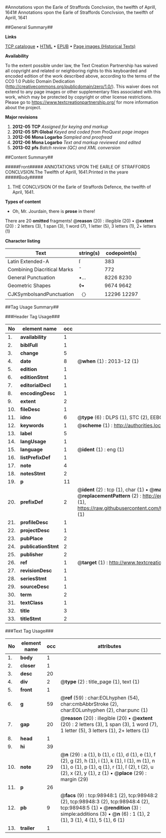 #Annotations vpon the Earle of Straffords Conclvsion, the twelfth of Aprill, 1641#
Annotations vpon the Earle of Straffords Conclvsion, the twelfth of Aprill, 1641

##General Summary##

**Links**

[TCP catalogue](http://www.ota.ox.ac.uk/tcp/)  • 
[HTML](http://tei.it.ox.ac.uk/tcp/Texts-HTML/free/A25/A25482.html)  • 
[EPUB](http://tei.it.ox.ac.uk/tcp/Texts-EPUB/free/A25/A25482.epub) • 
[Page images (Historical Texts)](https://historicaltexts.jisc.ac.uk/eebo-13302528e)

**Availability**

To the extent possible under law, the Text Creation Partnership has waived all copyright and related or neighboring rights to this keyboarded and encoded edition of the work described above, according to the terms of the CC0 1.0 Public Domain Dedication (http://creativecommons.org/publicdomain/zero/1.0/). This waiver does not extend to any page images or other supplementary files associated with this work, which may be protected by copyright or other license restrictions. Please go to https://www.textcreationpartnership.org/ for more information about the project.

**Major revisions**

1. __2012-05__ __TCP__ *Assigned for keying and markup*
1. __2012-05__ __SPi Global__ *Keyed and coded from ProQuest page images*
1. __2012-06__ __Mona Logarbo__ *Sampled and proofread*
1. __2012-06__ __Mona Logarbo__ *Text and markup reviewed and edited*
1. __2013-02__ __pfs__ *Batch review (QC) and XML conversion*

##Content Summary##

#####Front#####
ANNOTATIONS VPON THE EARLE OF STRAFFORDS CONCLVSION.The Twelfth of Aprill, 1641.Printed in the yeare
#####Body#####

1. THE CONCLVSION Of the Earle of Straffords Defence, the twelfth of April, 1641.

**Types of content**

  * Oh, Mr. Jourdain, there is **prose** in there!

There are 20 **omitted** fragments! 
 @__reason__ (20) : illegible (20)  •  @__extent__ (20) : 2 letters (3), 1 span (3), 1 word (7), 1 letter (5), 3 letters (1), 2+ letters (1)

**Character listing**


|Text|string(s)|codepoint(s)|
|---|---|---|
|Latin Extended-A|ſ|383|
|Combining             Diacritical Marks|̄|772|
|General Punctuation|•…|8226 8230|
|Geometric Shapes|◊▪|9674 9642|
|CJKSymbolsandPunctuation|〈〉|12296 12297|

##Tag Usage Summary##

###Header Tag Usage###

|No|element name|occ|attributes|
|---|---|---|---|
|1.|__availability__|1||
|2.|__biblFull__|1||
|3.|__change__|5||
|4.|__date__|8| @__when__ (1) : 2013-12 (1)|
|5.|__edition__|1||
|6.|__editionStmt__|1||
|7.|__editorialDecl__|1||
|8.|__encodingDesc__|1||
|9.|__extent__|2||
|10.|__fileDesc__|1||
|11.|__idno__|6| @__type__ (6) : DLPS (1), STC (2), EEBO-CITATION (1), OCLC (1), VID (1)|
|12.|__keywords__|1| @__scheme__ (1) : http://authorities.loc.gov/ (1)|
|13.|__label__|5||
|14.|__langUsage__|1||
|15.|__language__|1| @__ident__ (1) : eng (1)|
|16.|__listPrefixDef__|1||
|17.|__note__|4||
|18.|__notesStmt__|2||
|19.|__p__|11||
|20.|__prefixDef__|2| @__ident__ (2) : tcp (1), char (1)  •  @__matchPattern__ (2) : ([0-9\-]+):([0-9IVX]+) (1), (.+) (1)  •  @__replacementPattern__ (2) : http://eebo.chadwyck.com/downloadtiff?vid=$1&page=$2 (1), https://raw.githubusercontent.com/textcreationpartnership/Texts/master/tcpchars.xml#$1 (1)|
|21.|__profileDesc__|1||
|22.|__projectDesc__|1||
|23.|__pubPlace__|2||
|24.|__publicationStmt__|2||
|25.|__publisher__|2||
|26.|__ref__|1| @__target__ (1) : http://www.textcreationpartnership.org/docs/. (1)|
|27.|__revisionDesc__|1||
|28.|__seriesStmt__|1||
|29.|__sourceDesc__|1||
|30.|__term__|2||
|31.|__textClass__|1||
|32.|__title__|3||
|33.|__titleStmt__|2||


###Text Tag Usage###

|No|element name|occ|attributes|
|---|---|---|---|
|1.|__body__|1||
|2.|__closer__|1||
|3.|__desc__|20||
|4.|__div__|2| @__type__ (2) : title_page (1), text (1)|
|5.|__front__|1||
|6.|__g__|59| @__ref__ (59) : char:EOLhyphen (54), char:cmbAbbrStroke (2), char:EOLunhyphen (2), char:punc (1)|
|7.|__gap__|20| @__reason__ (20) : illegible (20)  •  @__extent__ (20) : 2 letters (3), 1 span (3), 1 word (7), 1 letter (5), 3 letters (1), 2+ letters (1)|
|8.|__head__|1||
|9.|__hi__|39||
|10.|__note__|29| @__n__ (29) : a (1), b (1), c (1), d (1), e (1), f (2), g (2), h (1), i (1), k (1), l (1), m (1), n (1), o (1), p (1), q (1), r (1), ſ (2), t (2), u (2), x (2), y (1), z (1)  •  @__place__ (29) : margin (29)|
|11.|__p__|26||
|12.|__pb__|9| @__facs__ (9) : tcp:98948:1 (2), tcp:98948:2 (2), tcp:98948:3 (2), tcp:98948:4 (2), tcp:98948:5 (1)  •  @__rendition__ (3) : simple:additions (3)  •  @__n__ (6) : 1 (1), 2 (1), 3 (1), 4 (1), 5 (1), 6 (1)|
|13.|__trailer__|1||

